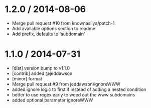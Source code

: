 
1.2.0 / 2014-08-06 
==================

 * Merge pull request #10 from knownasilya/patch-1
 * Add available options section to readme
 * Add prefix, defaults to 'subdomain'

1.1.0 / 2014-07-31 
==================

 * [dist] version bump to v1.1.0
 * [contrib] added @jeddawson
 * [minor] format
 * Merge pull request #9 from jeddawson/ignoreWWW
 * added ignore logic to first if instead of adding a nested condition
 * better to use regex early to weed out the www subdomains
 * added optional parameter ignoreWWW
